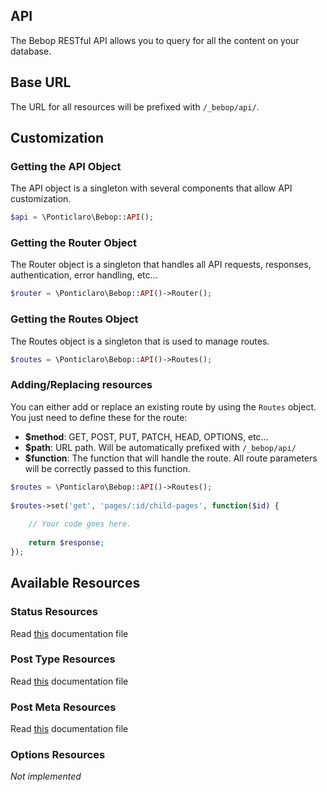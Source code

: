 API
---
The Bebop RESTful API allows you to query for all the content on your database.

## Base URL
The URL for all resources will be prefixed with `/_bebop/api/`.

## Customization

### Getting the API Object
The API object is a singleton with several components that allow API customization.  

```php
$api = \Ponticlaro\Bebop::API();
```

### Getting the Router Object
The Router object is a singleton that handles all API requests, responses, authentication, error handling, etc...

```php
$router = \Ponticlaro\Bebop::API()->Router();
```

### Getting the Routes Object
The Routes object is a singleton that is used to manage routes.

```php
$routes = \Ponticlaro\Bebop::API()->Routes();
```

### Adding/Replacing resources
You can either add or replace an existing route by using the `Routes` object.  
You just need to define these for the route:  
- **$method**: GET, POST, PUT, PATCH, HEAD, OPTIONS, etc...
- **$path**: URL path. Will be automatically prefixed with `/_bebop/api/`
- **$function**: The function that will handle the route. All route parameters will be correctly passed to this function.  
```php
$routes = \Ponticlaro\Bebop::API()->Routes();
    
$routes->set('get', 'pages/:id/child-pages', function($id) {
        
    // Your code goes here.
    
    return $response;
});
```

## Available Resources
### Status Resources
Read [this](API/STATUS_RESOURCES.md) documentation file

### Post Type Resources
Read [this](API/POST_TYPE_RESOURCES.md) documentation file

### Post Meta Resources
Read [this](API/POST_META_RESOURCES.md) documentation file

### Options Resources
*Not implemented*